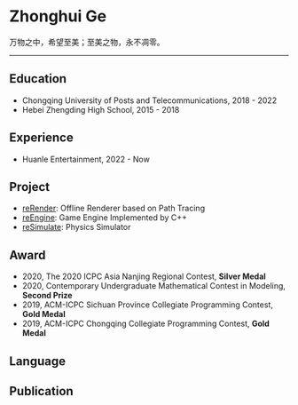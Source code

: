 # Zhonghui Ge

万物之中，希望至美；至美之物，永不凋零。

---

## Education
- Chongqing University of Posts and Telecommunications, 2018 - 2022
- Hebei Zhengding High School, 2015 - 2018

## Experience
- Huanle Entertainment, 2022 - Now

## Project
- [reRender](https://github.com/GZhonghui/reRender): Offline Renderer based on Path Tracing
- [reEngine](https://github.com/GZhonghui/reEngine): Game Engine Implemented by C++
- [reSimulate](https://github.com/GZhonghui/reSimulate): Physics Simulator

## Award
- 2020, The 2020 ICPC Asia Nanjing Regional Contest, **Silver Medal**
- 2020, Contemporary Undergraduate Mathematical Contest in Modeling, **Second Prize**
- 2019, ACM-ICPC Sichuan Province Collegiate Programming Contest, **Gold Medal**
- 2019, ACM-ICPC Chongqing Collegiate Programming Contest, **Gold Medal**

## Language

## Publication